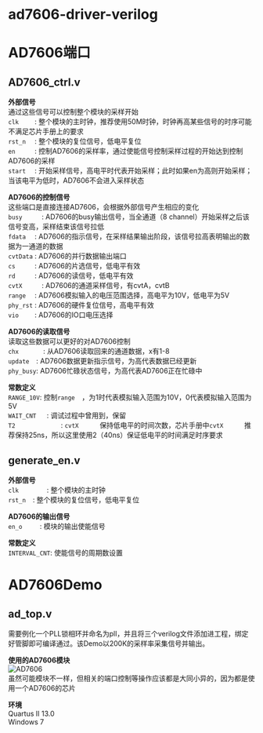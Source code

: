 # ad7606-driver-verilog

AD7606端口
=======
AD7606_ctrl.v
-------
**外部信号**<br/>
通过这些信号可以控制整个模块的采样开始<br/>
`clk    ` :	整个模块的主时钟，推荐使用50M时钟，时钟再高某些信号的时序可能不满足芯片手册上的要求<br/>
`rst_n  ` : 整个模块的复位信号，低电平复位<br/>
`en	    ` :	控制AD7606的采样率，通过使能信号控制采样过程的开始达到控制AD7606的采样<br/>
`start  ` :	开始采样信号，高电平时代表开始采样；此时如果en为高则开始采样；当该电平为低时，AD7606不会进入采样状态<br/>

**AD7606的控制信号**<br/>
这些端口是直接连接AD7606，会根据外部信号产生相应的变化<br/>
`busy	  ` :	AD7606的busy输出信号，当全通道（8 channel）开始采样之后该信号变高，采样结束该信号拉低<br/>
`fdata  ` :	AD7606的指示信号，在采样结果输出阶段，该信号拉高表明输出的数据为一通道的数据<br/>
`cvtData` : AD7606的并行数据输出端口<br/>
`cs	    ` : AD7606的片选信号，低电平有效<br/>
`rd	    ` :	AD7606的读信号，低电平有效<br/>
`cvtX	  ` :	AD7606的通道采样信号，有cvtA，cvtB<br/>
`range  ` :	AD7606模拟输入的电压范围选择，高电平为10V，低电平为5V<br/>
`phy_rst` : AD7606的硬件复位信号，高电平有效<br/>
`vio    ` : AD7606的IO口电压选择<br/>

**AD7606的读取信号**<br/>
读取这些数据可以更好的对AD7606控制<br/>
`chx	   `:	从AD7606读取回来的通道数据，x有1-8<br/>
`update  `: AD7606数据更新指示信号，为高代表数据已经更新<br/>
`phy_busy`: AD7606忙碌状态信号，为高代表AD7606正在忙碌中<br/>

**常数定义**<br/>
`RANGE_10V`: 控制`range  `，为1时代表模拟输入范围为10V，0代表模拟输入范围为5V<br/>
`WAIT_CNT	`: 调试过程中曾用到，保留<br/>
`T2				`: `cvtX	  `保持低电平的时间次数，芯片手册中`cvtX	  `推荐保持25ns，所以这里使用2（40ns）保证低电平的时间满足时序要求<br/>

generate_en.v
----------
**外部信号**<br/>
`clk		`: 整个模块的主时钟<br/>
`rst_n	`: 整个模块的复位信号，低电平复位<br/>

**AD7606的输出信号**<br/>
`en_o	  `: 模块的输出使能信号<br/>

**常数定义**<br/>
`INTERVAL_CNT`: 使能信号的周期数设置<br/>

AD7606Demo
==========
ad_top.v
---------
需要例化一个PLL锁相环并命名为pll，并且将三个verilog文件添加进工程，绑定好管脚即可编译通过。该Demo以200K的采样率采集信号并输出。<br/>

**使用的AD7606模块**<br/>
![AD7606](https://raw.githubusercontent.com/maxs-well/ad7606-driver-verilog/master/img/hardware.jpg)<br/>
虽然可能模块不一样，但相关的端口控制等操作应该都是大同小异的，因为都是使用一个AD7606的芯片<br/>

**环境**<br/>
Quartus II 13.0<br/>
Windows 7
